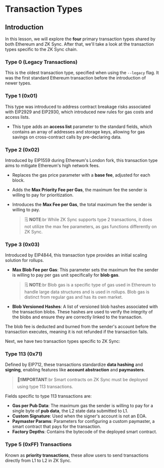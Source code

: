 # Transaction Types

## Introduction

In this lesson, we will explore the **four** primary transaction types shared by both Ethereum and ZK Sync. After that, we'll take a look at the transaction types specific to the ZK Sync chain.

### Type 0 (Legacy Transactions)

This is the oldest transaction type, specified when using the `--legacy` flag. It was the first standard Ethereum transaction before the introduction of newer types.

### Type 1 (0x01)

This type was introduced to address contract breakage risks associated with EIP2929 and EIP2930, which introduced new rules for gas costs and access lists.

- This type adds an **access list** parameter to the standard fields, which contains an array of addresses and storage keys, allowing for gas savings on cross-contract calls by pre-declaring data.

### Type 2 (0x02)

Introduced by EIP1559 during Ethereum's London fork, this transaction type aims to mitigate Ethereum's high network fees.

- Replaces the gas price parameter with a **base fee**, adjusted for each block.
- Adds the **Max Priority Fee per Gas**, the maximum fee the sender is willing to pay for prioritization.
- Introduces the **Max Fee per Gas**, the total maximum fee the sender is willing to pay.

  > 🗒️ **NOTE**:br
  > While ZK Sync supports type 2 transactions, it does not utilize the max fee parameters, as gas functions differently on ZK Sync.

### Type 3 (0x03)

Introduced by EIP4844, this transaction type provides an initial scaling solution for rollups.

- **Max Blob Fee per Gas**: This parameter sets the maximum fee the sender is willing to pay per gas unit specifically for **blob gas**.

  > 🗒️ **NOTE**:br
  > Blob gas is a specific type of gas used in Ethereum to handle large data structures and is used in rollups. Blob gas is distinct from regular gas and has its own market.

- **Blob Versioned Hashes**: A list of versioned blob hashes associated with the transaction blobs. These hashes are used to verify the integrity of the blobs and ensure they are correctly linked to the transaction.

The blob fee is deducted and burned from the sender's account before the transaction executes, meaning it is not refunded if the transaction fails.

Next, we have two transaction types specific to ZK Sync:

### Type 113 (0x71)

Defined by EIP712, these transactions standardize **data hashing** and **signing**, enabling features like **account abstraction** and **paymasters**.

> 👀❗**IMPORTANT**:br
> Smart contracts on ZK Sync must be deployed using type 113 transactions.

Fields specific to type 113 transactions are:

- **Gas per Pub Data**: The maximum gas the sender is willing to pay for a single byte of **pub data**, the L2 state data submitted to L1.
- **Custom Signature**: Used when the signer's account is not an EOA.
- **Paymaster Params**: Parameters for configuring a custom paymaster, a smart contract that pays for the transaction.
- **Factory Depths**: Contains the bytecode of the deployed smart contract.

### Type 5 (0xFF) Transactions

Known as **priority transactions**, these allow users to send transactions directly from L1 to L2 in ZK Sync.
